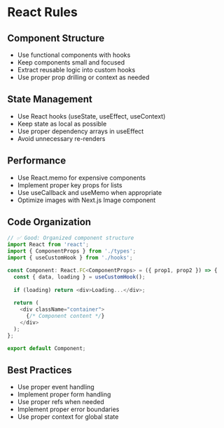 # React Rules

## Component Structure
- Use functional components with hooks
- Keep components small and focused
- Extract reusable logic into custom hooks
- Use proper prop drilling or context as needed

## State Management
- Use React hooks (useState, useEffect, useContext)
- Keep state as local as possible
- Use proper dependency arrays in useEffect
- Avoid unnecessary re-renders

## Performance
- Use React.memo for expensive components
- Implement proper key props for lists
- Use useCallback and useMemo when appropriate
- Optimize images with Next.js Image component

## Code Organization
```typescript
// ✅ Good: Organized component structure
import React from 'react';
import { ComponentProps } from './types';
import { useCustomHook } from './hooks';

const Component: React.FC<ComponentProps> = ({ prop1, prop2 }) => {
  const { data, loading } = useCustomHook();
  
  if (loading) return <div>Loading...</div>;
  
  return (
    <div className="container">
      {/* Component content */}
    </div>
  );
};

export default Component;
```

## Best Practices
- Use proper event handling
- Implement proper form handling
- Use proper refs when needed
- Implement proper error boundaries
- Use proper context for global state 
